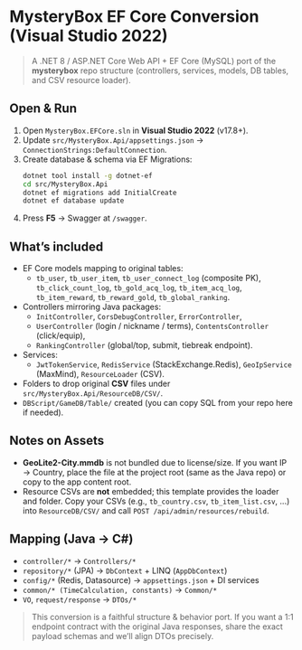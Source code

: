 # MysteryBox EF Core Conversion (Visual Studio 2022)

> A .NET 8 / ASP.NET Core Web API + EF Core (MySQL) port of the **mysterybox** repo structure (controllers, services, models, DB tables, and CSV resource loader).

## Open & Run
1. Open `MysteryBox.EFCore.sln` in **Visual Studio 2022** (v17.8+).
2. Update `src/MysteryBox.Api/appsettings.json` → `ConnectionStrings:DefaultConnection`.
3. Create database & schema via EF Migrations:
   ```bash
   dotnet tool install -g dotnet-ef
   cd src/MysteryBox.Api
   dotnet ef migrations add InitialCreate
   dotnet ef database update
   ```
4. Press **F5** → Swagger at `/swagger`.

## What’s included
- EF Core models mapping to original tables:
  - `tb_user`, `tb_user_item`, `tb_user_connect_log` (composite PK), `tb_click_count_log`, `tb_gold_acq_log`,
    `tb_item_acq_log`, `tb_item_reward`, `tb_reward_gold`, `tb_global_ranking`.
- Controllers mirroring Java packages:
  - `InitController`, `CorsDebugController`, `ErrorController`,
  - `UserController` (login / nickname / terms), `ContentsController` (click/equip),
  - `RankingController` (global/top, submit, tiebreak endpoint).
- Services:
  - `JwtTokenService`, `RedisService` (StackExchange.Redis), `GeoIpService` (MaxMind), `ResourceLoader` (CSV).
- Folders to drop original **CSV** files under `src/MysteryBox.Api/ResourceDB/CSV/`.
- `DBScript/GameDB/Table/` created (you can copy SQL from your repo here if needed).

## Notes on Assets
- **GeoLite2-City.mmdb** is not bundled due to license/size. If you want IP → Country, place the file at the project root (same as the Java repo) or copy to the app content root.
- Resource CSVs are **not** embedded; this template provides the loader and folder. Copy your CSVs (e.g., `tb_country.csv`, `tb_item_list.csv`, ...) into `ResourceDB/CSV/` and call `POST /api/admin/resources/rebuild`.

## Mapping (Java → C#)
- `controller/*` → `Controllers/*`
- `repository/*` (JPA) → `DbContext` + LINQ (`AppDbContext`)
- `config/*` (Redis, Datasource) → `appsettings.json` + DI services
- `common/* (TimeCalculation, constants)` → `Common/*`
- `VO`, `request/response` → `DTOs/*`

> This conversion is a faithful structure & behavior port. If you want a 1:1 endpoint contract with the original Java responses, share the exact payload schemas and we’ll align DTOs precisely.
